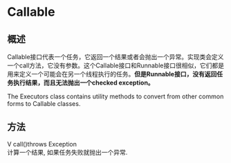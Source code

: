 # Callable
## 概述
Callable接口代表一个任务，它返回一个结果或者会抛出一个异常。实现类会定义一个call方法，它没有参数。这个Callable接口和Runnable接口很相似，它们都是用来定义一个可能会在另一个线程执行的任务。**但是Runnable接口，没有返回任务执行结果，而且无法抛出一个checked exception。**

The Executors class contains utility methods to convert from other common forms to Callable classes.
## 方法
V call()throws Exception  
计算一个结果, 如果任务失败就抛出一个异常.